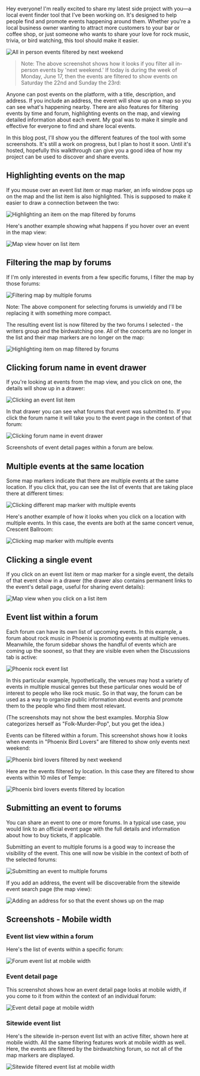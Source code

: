 Hey everyone! I'm really excited to share my latest side project with you—a local event finder tool that I've been working on. It's designed to help people find and promote events happening around them. Whether you're a local business owner wanting to attract more customers to your bar or coffee shop, or just someone who wants to share your love for rock music, trivia, or bird watching, this tool should make it easier.

![All in person events filtered by next weekend](/posts/events/all-in-person-events-filtered-by-next-weekend.png)

> Note: The above screenshot shows how it looks if you filter all in-person events by 'next weekend.' If today is during the week of Monday, June 17, then the events are filtered to show events on Saturday the 22nd and Sunday the 23rd:

Anyone can post events on the platform, with a title, description, and address. If you include an address, the event will show up on a map so you can see what's happening nearby. There are also features for filtering events by time and forum, highlighting events on the map, and viewing detailed information about each event. My goal was to make it simple and effective for everyone to find and share local events.

In this blog post, I'll show you the different features of the tool with some screenshots. It's still a work on progress, but I plan to host it soon. Until it's hosted, hopefully this walkthrough can give you a good idea of how my project can be used to discover and share events.

## Highlighting events on the map

If you mouse over an event list item or map marker, an info window pops up on the map
and the list item is also highlighted. This is supposed to make it easier to draw a connection
between the two:

![Highlighting an item on the map filtered by forums](/posts/events/highlighting-item-on-map-filtered-by-forums.png)

Here's another example showing what happens if you hover over an event in the map view:

![Map view hover on list item](/posts/events/map-view-hover-on-list-item.png)

## Filtering the map by forums

If I'm only interested in events from a few specific forums, I filter the
map by those forums:

![Filtering map by multiple forums](/posts/events/filtering-map-by-multiple-forums.png)

Note: The above component for selecting forums is unwieldy and I'll be replacing it
with something more compact.

The resulting event list is now filtered by the two forums I selected - the writers group
and the birdwatching one. All of the concerts are no longer in the list and their map
markers are no longer on the map:

![Highlighting item on map filtered by forums](/posts/events/highlighting-item-on-map-filtered-by-forums.png)

## Clicking forum name in event drawer

If you're looking at events from the map view, and you click on one, the details
will show up in a drawer:

![Clicking an event list item](/posts/events/clicking-an-event-list-item.png)

In that drawer you can see what forums that event was
submitted to. If you click the forum name it will take you to the event page in
the context of that forum:

![Clicking forum name in event drawer](/posts/events/clicking-the-forum-that-the-event-was-submitted-to.png)

Screenshots of event detail pages within a forum are below.

## Multiple events at the same location

Some map markers indicate that there are multiple events at the same location. If
you click that, you can see the list of events that are taking place there at different times:

![Clicking different map marker with multiple events](/posts/events/clicking-different-map-marker-with-multiple-events.png)

Here's another example of how it looks when you click on a location with multiple events. In
this case, the events are both at the same concert venue, Crescent Ballroom:

![Clicking map marker with multiple events](/posts/events/clicking-map-marker-with-multiple-events.png)

## Clicking a single event

If you click on an event list item or map marker for a single event, the details of that event show
in a drawer (the drawer also contains permanent links to the event's detail page, useful for sharing event details):

![Map view when you click on a list item](/posts/events/map-view-click-on-list-item.png)

## Event list within a forum

Each forum can have its own list of upcoming events. In this example, a forum about
rock music in Phoenix is promoting events at multiple venues. Meanwhile, the
forum sidebar shows the handful of events which are coming up the soonest, so that
they are visible even when the Discussions tab is active:

![Phoenix rock event list](/posts/events/phx-rock-event-list.png)

In this particular example, hypothetically, the venues may host a variety of events
in multiple musical genres but these particular ones would be of interest to people
who like rock music. So in that way, the forum can be used as a way to organize
public information about events and promote them to the people who find them most relevant.

(The screenshots may not show the best examples. Morphia Slow categorizes
herself as "Folk-Murder-Pop", but you get the idea.)

Events can be filtered within a forum. This screenshot shows how it looks when
events in "Phoenix Bird Lovers" are filtered to show only events next weekend:

![Phoenix bird lovers filtered by next weekend](/posts/events/phx-bird-lovers-filtered-by-next-weekend.png)

Here are the events filtered by location. In this case they are filtered to show
events within 10 miles of Tempe:

![Phoenix bird lovers events filtered by location](/posts/events/phx-bird-lovers-events-filtered-by-location.png)

## Submitting an event to forums

You can share an event to one or more forums. In a typical use case, you would link to an official
event page with the full details and information about how to buy tickets, if applicable.

Submitting an event to multiple forums is a good way to increase the visibility of the event. This one will now be visible in the context of both of the selected forums:

![Submitting an event to multiple forums](/posts/events/submitting-event-to-multiple-forums.png)

If you add an address, the event will be discoverable from the sitewide event search page (the map view):

![Adding an address for so that the event shows up on the map](/posts/events/adding-an-address-makes-the-event-discoverable-from-sitewide-search.png)

## Screenshots - Mobile width

### Event list view within a forum

Here's the list of events within a specific forum:

![Forum event list at mobile width](/posts/events/forum-event-list-at-mobile-width.png)

### Event detail page

This screenshot shows how an event detail page looks at mobile width, if you
come to it from within the context of an individual forum:

![Event detail page at mobile width](/posts/events/event-detail-within-forum-at-mobile-width.png)

### Sitewide event list

Here's the sitewide in-person event list with an active filter,
shown here at mobile width. All the same filtering features work at mobile width
as well. Here, the events are filtered by the birdwatching forum,
so not all of the map markers are displayed.

![Sitewide filtered event list at mobile width](/posts/events/sitewide-filtered-event-list-at-mobile-width.png)
